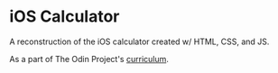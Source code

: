 # iOS Calculator
A reconstruction of the iOS calculator created w/ HTML, CSS, and JS.

As a part of The Odin Project's [curriculum](https://www.theodinproject.com/paths/foundations/courses/foundations/lessons/calculator).
